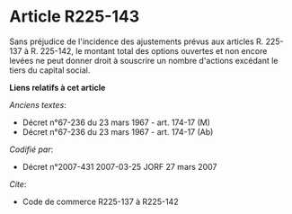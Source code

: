 # Article R225-143

Sans préjudice de l'incidence des ajustements prévus aux articles R. 225-137 à R. 225-142, le montant total des options
ouvertes et non encore levées ne peut donner droit à souscrire un nombre d'actions excédant le tiers du capital social.

**Liens relatifs à cet article**

_Anciens textes_:

  - Décret n°67-236 du 23 mars 1967 - art. 174-17 (M)
  - Décret n°67-236 du 23 mars 1967 - art. 174-17 (Ab)

_Codifié par_:

  - Décret n°2007-431 2007-03-25 JORF 27 mars 2007

_Cite_:

  - Code de commerce R225-137 à R225-142
